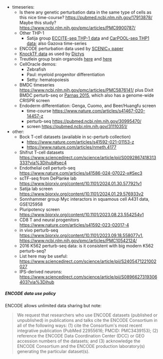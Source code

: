 
- timeseries:
    - Is there any genetic perturbation data in the same type of cells as this nice time-course? https://pubmed.ncbi.nlm.nih.gov/17913878/ Maybe this study?  https://www.ncbi.nlm.nih.gov/pmc/articles/PMC9900787/
    - Other THP-1
        - Satija group [ECCITE-seq THP-1 data](https://www.nature.com/articles/s41588-021-00778-2#Sec11) and [CarPOOL-seq THP1 data](https://www.nature.com/articles/s41592-022-01705-x); also Gazova time-series 
    - ENCODE perturbation data used by [SCENIC+ paper](https://www.nature.com/articles/s41592-023-01938-4)
    - [KnockTF data](https://www.ncbi.nlm.nih.gov/pmc/articles/PMC6943067/) as used by [Dictys](https://www.biorxiv.org/content/10.1101/2022.09.14.508036v1.full.pdf)
    - Treutlein group brain organoids [here](https://www.nature.com/articles/s41586-022-05279-8) and [here](https://www.nature.com/articles/s41586-023-06473-y)
    - CellOracle demos:
        - Zebrafish
        - Paul: myeloid progenitor differentiation
        - Setty: hematopoiesis
    - BMDC timeseries https://www.ncbi.nlm.nih.gov/pmc/articles/PMC5876141/ plus Dixit BMDC perturb-seq or [Parnas 2015](https://www.ncbi.nlm.nih.gov/pmc/articles/PMC4522370/), which also has a genome-wide CRISPR screen
    - Endoderm differentiation: Genga, Cuomo, and Beer/Huangfu screen
        - time-course https://www.nature.com/articles/s41467-020-14457-z
        - perturb-seq https://pubmed.ncbi.nlm.nih.gov/30995470/
        - screen https://pubmed.ncbi.nlm.nih.gov/31110351/
- other:
    - Bock T-cell datasets (available in sc-perturb collection)
        - https://www.nature.com/articles/s41592-021-01153-z
        - https://www.nature.com/articles/nmeth.4177
    - Shifrut T-cell datasets https://www.sciencedirect.com/science/article/pii/S0092867418313333?via%3Dihub#sec4
    - Endothelial cell perturb-seq https://www.nature.com/articles/s41586-024-07022-x#Sec3
    - scTF-seq from DePlanke lab https://www.biorxiv.org/content/10.1101/2024.01.30.577921v1
    - Satija lab screen https://www.biorxiv.org/content/10.1101/2024.01.29.576933v2
    - Sonnhammer group Myc interactors in squamous cell A431 data, GSE125958
    - Pluripotency screen https://www.biorxiv.org/content/10.1101/2023.08.23.554254v1
    - CD8 T and neural progenitors https://www.nature.com/articles/s41592-023-02017-4
    - in vivo perturb-seq https://www.biorxiv.org/content/10.1101/2023.09.18.558077v1, https://www.ncbi.nlm.nih.gov/pmc/articles/PMC10542124/
    - 2016 K562 perturb-seq data: is it consistent with big modern K562 perturb-seq?
    - List here may be useful: https://www.sciencedirect.com/science/article/pii/S2405471221002027
    - IPS-derived neurons: https://www.sciencedirect.com/science/article/pii/S0896627319306403?via%3Dihub

##### ENCODE data use policy

ENCODE allows unlimited data sharing but note:

> We request that researchers who use ENCODE datasets (published or unpublished) in 
> publications and talks cite the ENCODE Consortium in all of the following ways: (1) cite
> the Consortium's most recent integrative publication (PubMed 22955616; PMCID:
> PMC3439153); (2) reference the ENCODE Data Coordination Center (DCC) or GEO
> accession numbers of the datasets; and (3) acknowledge the ENCODE Consortium and
> the ENCODE production laboratory(s) generating the particular dataset(s).